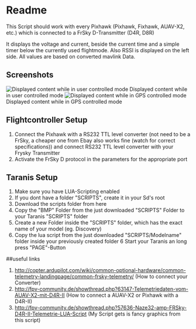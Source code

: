 # Readme
This Script should work with every Pixhawk (Pixhawk, Fixhawk, AUAV-X2, etc.) which
is connected to a FrSky D-Transmitter (D4R, D8R)

It displays the voltage and current, beside the current time and a simple timer below the currently used flightmode.
Also RSSI is displayed on the left side. All values are based on converted mavlink Data.
## Screenshots
![Displayed content while in user controlled mode](https://raw.githubusercontent.com/Jace25/LUA-Taranis-Pixhawk/master/lua1.JPG)
Displayed content while in user controlled mode
![Displayed content while in GPS controlled mode](https://raw.githubusercontent.com/Jace25/LUA-Taranis-Pixhawk/master/lua2.JPG)
Displayed content while in GPS controlled mode

## Flightcontroller Setup
1. Connect the Pixhawk with a RS232 TTL level converter (not need to be a FrSky, a cheaper one from Ebay also works fine (watch for correct specifications)) and connect RS232 TTL level converter with your Frysky Transmitter
2. Activate the FrSky D protocol in the parameters for the appropriate port

## Taranis Setup
1. Make sure you have LUA-Scripting enabled
2. If you dont have a folder "SCRIPTS", create it in your Sd's root
3. Download the scripts folder from here
3. Copy the "BMP" Folder from the just downloaded "SCRIPTS" Folder to your Taranis "SCRIPTS" folder
4. Create a new Folder inside the "SCRIPTS" folder, which has the exact name of your model (eg. Discovery)
5. Copy the lua script from the just downloaded "SCRIPTS/Modelname" folder inside your previously created folder
6 Start your Taranis an long press "PAGE"-Button

##useful links
1. http://copter.ardupilot.com/wiki/common-optional-hardware/common-telemetry-landingpage/common-frsky-telemetry/ (How to connect your Converter)
2. http://fpv-community.de/showthread.php?63147-Telemetriedaten-vom-AUAV-X2-mit-D4R-II (How to connect a AUAV-X2 or Pixhawk with a D4R-II)
3. http://fpv-community.de/showthread.php?57636-Naze32-amp-FRSky-D4R-II-Telemetrie-LUA-Script (My Script gets is fancy graphics from this script)